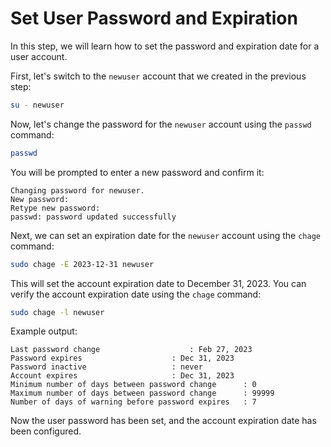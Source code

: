 # Set User Password and Expiration

In this step, we will learn how to set the password and expiration date for a user account.

First, let's switch to the `newuser` account that we created in the previous step:

```bash
su - newuser
```

Now, let's change the password for the `newuser` account using the `passwd` command:

```bash
passwd
```

You will be prompted to enter a new password and confirm it:

```
Changing password for newuser.
New password:
Retype new password:
passwd: password updated successfully
```

Next, we can set an expiration date for the `newuser` account using the `chage` command:

```bash
sudo chage -E 2023-12-31 newuser
```

This will set the account expiration date to December 31, 2023. You can verify the account expiration date using the `chage` command:

```bash
sudo chage -l newuser
```

Example output:

```
Last password change					: Feb 27, 2023
Password expires					: Dec 31, 2023
Password inactive					: never
Account expires						: Dec 31, 2023
Minimum number of days between password change		: 0
Maximum number of days between password change		: 99999
Number of days of warning before password expires	: 7
```

Now the user password has been set, and the account expiration date has been configured.
